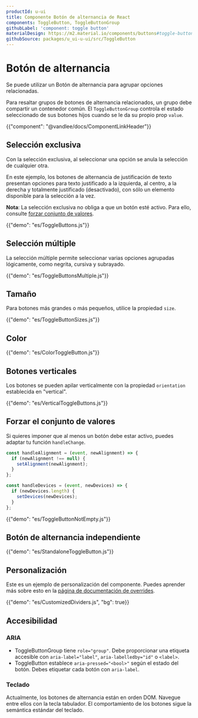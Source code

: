 ```yaml
---
productId: u-ui
title: Componente Botón de alternancia de React
components: ToggleButton, ToggleButtonGroup
githubLabel: 'component: toggle button'
materialDesign: https://m2.material.io/components/buttons#toggle-button
githubSource: packages/u_ui-u-ui/src/ToggleButton
---
```


# Botón de alternancia

<p class="description">Se puede utilizar un Botón de alternancia para agrupar opciones relacionadas.</p>

Para resaltar grupos de botones de alternancia relacionados,
un grupo debe compartir un contenedor común.
El `ToggleButtonGroup` controla el estado seleccionado de sus botones hijos cuando se le da su propio prop `value`.

{{"component": "@vandlee/docs/ComponentLinkHeader"}}

## Selección exclusiva

Con la selección exclusiva, al seleccionar una opción se anula la selección de cualquier otra.

En este ejemplo, los botones de alternancia de justificación de texto presentan opciones para texto justificado a la izquierda, al centro, a la derecha y totalmente justificado (desactivado), con sólo un elemento disponible para la selección a la vez.

**Nota**: La selección exclusiva no obliga a que un botón esté activo. Para ello, consulte [forzar conjunto de valores](#enforce-value-set).

{{"demo": "es/ToggleButtons.js"}}

## Selección múltiple

La selección múltiple permite seleccionar varias opciones agrupadas lógicamente, como negrita, cursiva y subrayado.

{{"demo": "es/ToggleButtonsMultiple.js"}}

## Tamaño

Para botones más grandes o más pequeños, utilice la propiedad `size`.

{{"demo": "es/ToggleButtonSizes.js"}}

## Color

{{"demo": "es/ColorToggleButton.js"}}

## Botones verticales

Los botones se pueden apilar verticalmente con la propiedad `orientation` establecida en "vertical".

{{"demo": "es/VerticalToggleButtons.js"}}

## Forzar el conjunto de valores

Si quieres imponer que al menos un botón debe estar activo, puedes adaptar tu función `handleChange`.

```jsx
const handleAlignment = (event, newAlignment) => {
  if (newAlignment !== null) {
    setAlignment(newAlignment);
  }
};

const handleDevices = (event, newDevices) => {
  if (newDevices.length) {
    setDevices(newDevices);
  }
};
```

{{"demo": "es/ToggleButtonNotEmpty.js"}}

## Botón de alternancia independiente

{{"demo": "es/StandaloneToggleButton.js"}}

## Personalización

Este es un ejemplo de personalización del componente.
Puedes aprender más sobre esto en la [página de documentación de overrides](/u-ui/customization/how-to-customize/).

{{"demo": "es/CustomizedDividers.js", "bg": true}}

## Accesibilidad

### ARIA

- ToggleButtonGroup tiene `role="group"`. Debe proporcionar una etiqueta accesible con `aria-label="label"`, `aria-labelledby="id"` o `<label>`.
- ToggleButton establece `aria-pressed="<bool>"` según el estado del botón. Debes etiquetar cada botón con `aria-label`.

### Teclado

Actualmente, los botones de alternancia están en orden DOM. Navegue entre ellos con la tecla tabulador. El comportamiento de los botones sigue la semántica estándar del teclado.
